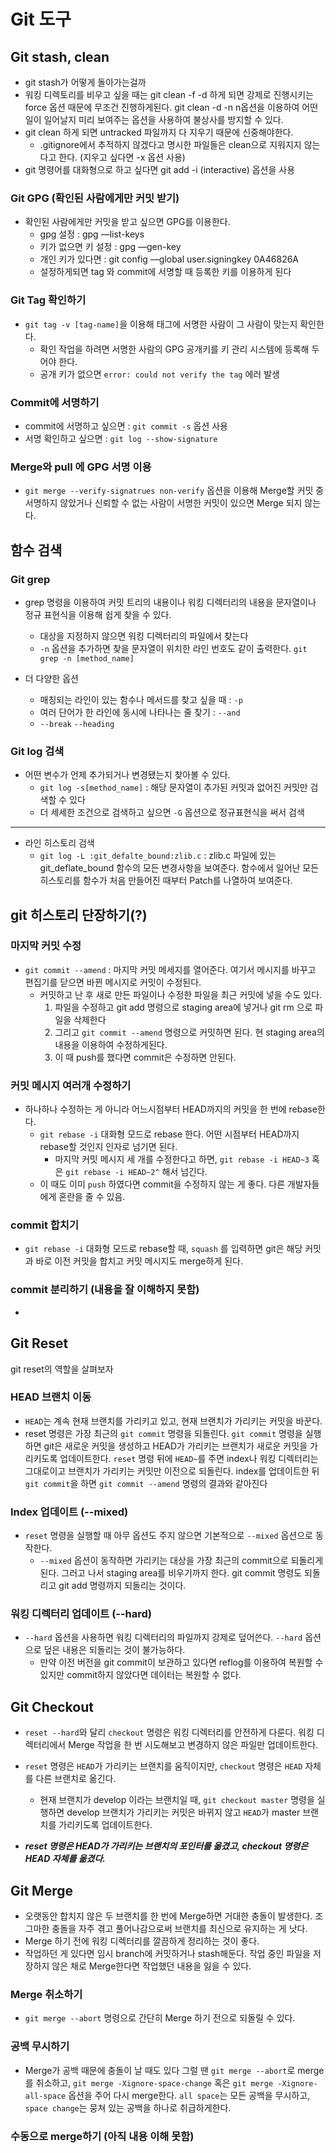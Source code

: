# Git 도구

## Git stash, clean
- git stash가 어떻게 돌아가는걸까
- 워킹 디렉토리를 비우고 싶을 때는 git clean -f -d 하게 되면 강제로 진행시키는 force 옵션 때문에 무조건 진행하게된다. git clean -d -n n옵션을 이용하여 어떤 일이 일어날지 미리 보여주는 옵션을 사용하여 불상사를 방지할 수 있다.
- git clean 하게 되면 untracked 파일까지 다 지우기 때문에 신중해야한다.
    - .gitignore에서 추적하지 않겠다고 명시한 파일들은 clean으로 지워지지 않는다고 한다. (지우고 싶다면 -x 옵션 사용)
- git 명령어를 대화형으로 하고 싶다면 git add -i (interactive) 옵션을 사용

### Git GPG (확인된 사람에게만 커밋 받기)
- 확인된 사람에게만 커밋을 받고 싶으면 GPG를 이용한다.
    - gpg 설정 : gpg —list-keys
    - 키가 없으면 키 설정 : gpg —gen-key
    - 개인 키가 있다면 : git config —global user.signingkey 0A46826A
    - 설정하게되면 tag 와 commit에 서명할 때 등록한 키를 이용하게 된다

### Git Tag 확인하기
- ```git tag -v [tag-name]```을 이용해 태그에 서명한 사람이 그 사람이 맞는지 확인한다.
    - 확인 작업을 하려면 서명한 사람의 GPG 공개키를 키 관리 시스템에 등록해 두어야 한다.
    - 공개 키가 없으면 ```error: could not verify the tag``` 에러 발생

### Commit에 서명하기
- commit에 서명하고 싶으면 : ```git commit -s``` 옵션 사용
- 서명 확인하고 싶으면 : ```git log --show-signature```

### Merge와 pull 에 GPG 서명 이용
- ```git merge --verify-signatrues non-verify``` 옵션을 이용해 Merge할 커밋 중 서명하지 않았거나 신뢰할 수 없는 사람이 서명한 커밋이 있으면 Merge 되지 않는다.

## 함수 검색

### Git grep
- grep 명령을 이용하여 커밋 트리의 내용이나 워킹 디렉터리의 내용을 문자열이나 정규 표현식을 이용해 쉽게 찾을 수 있다.
    - 대상을 지정하지 않으면 워킹 디렉터리의 파일에서 찾는다
    - ```-n``` 옵션을 추가하면 찾을 문자열이 위치한 라인 번호도 같이 출력한다. ```git grep -n [method_name]```

- 더 다양한 옵션
    - 매칭되는 라인이 있는 함수나 메서드를 찾고 싶을 때 : ```-p```
    - 여러 단어가 한 라인에 동시에 나타나는 줄 찾기 : ```--and```
    - ```--break``` ```--heading```

### Git log 검색
- 어떤 변수가 언제 추가되거나 변경됐는지 찾아볼 수 있다.
    - ```git log -s[method_name]``` : 해당 문자열이 추가된 커밋과 없어진 커밋만 검색할 수 있다
    - 더 세세한 조건으로 검색하고 싶으면 ```-G``` 옵션으로 정규표현식을 써서 검색
---
- 라인 히스토리 검색
    - ```git log -L :git_defalte_bound:zlib.c``` : zlib.c 파일에 있는 git_deflate_bound 함수의 모든 변경사항을 보여준다. 함수에서 일어난 모든 히스토리를 함수가 처음 만들어진 때부터 Patch를 나열하여 보여준다.

## git 히스토리 단장하기(?)

### 마지막 커밋 수정
- ```git commit --amend``` : 마지막 커밋 메세지를 열어준다. 여기서 메시지를 바꾸고 편집기를 닫으면 바뀐 메시지로 커밋이 수정된다.
    - 커밋하고 난 후 새로 만든 파일이나 수정한 파일을 최근 커밋에 넣을 수도 있다.
        1. 파일을 수정하고 git add 명령으로 staging area에 넣거나 git rm 으로 파일을 삭제한다
        2. 그리고 ```git commit --amend``` 명령으로 커밋하면 된다. 현 staging area의 내용을 이용하여 수정하게된다.
        3. 이 때 push를 했다면 commit은 수정하면 안된다.
    
### 커밋 메시지 여러개 수정하기
- 하나하나 수정하는 게 아니라 어느시점부터 HEAD까지의 커밋을 한 번에 rebase한다.
    - ```git rebase -i``` 대화형 모드로 rebase 한다. 어떤 시점부터 HEAD까지 rebase할 것인지 인자로 넘기면 된다.
        - 마지막 커밋 메시지 세 개를 수정한다고 하면, ```git rebase -i HEAD~3``` 혹은 ```git rebase -i HEAD~2^``` 해서 넘긴다.
    - 이 때도 이미 ```push``` 하였다면 commit을 수정하지 않는 게 좋다. 다른 개발자들에게 혼란을 줄 수 있음.

### commit 합치기
- ```git rebase -i``` 대화형 모드로 rebase할 때, ```squash``` 를 입력하면 git은 해당 커밋과 바로 이전 커밋을 합치고 커밋 메시지도 merge하게 된다.

### commit 분리하기 (내용을 잘 이해하지 못함)
-

## Git Reset
git reset의 역할을 살펴보자

### HEAD 브랜치 이동
- ```HEAD```는 계속 현재 브랜치를 가리키고 있고, 현재 브랜치가 가리키는 커밋을 바꾼다.
- reset 명령은 가장 최근의 ```git commit``` 명령을 되돌린다. ```git commit``` 명령을 실행하면 git은 새로운 커밋을 생성하고 HEAD가 가리키는 브랜치가 새로운 커밋을 가리키도록 업데이트한다. ```reset``` 명령 뒤에 ```HEAD~```를 주면 index나 워킹 디렉터리는 그대로이고 브랜치가 가리키는 커밋만 이전으로 되돌린다. index를 업데이트한 뒤 ```git commit```을 하면 ```git commit --amend``` 명령의 결과와 같아진다

### Index 업데이트 (--mixed)

- ```reset``` 명령을 실행할 때 아무 옵션도 주지 않으면 기본적으로 ```--mixed``` 옵션으로 동작한다.
    - ```--mixed``` 옵션이 동작하면 가리키는 대상을 가장 최근의 commit으로 되돌리게된다. 그러고 나서 staging area를 비우기까지 한다. git commit 명령도 되돌리고 git add 명령까지 되돌리는 것이다.


### 워킹 디렉터리 업데이트 (--hard)
- ```--hard``` 옵션을 사용하면 워킹 디렉터리의 파일까지 강제로 덮어쓴다. ```--hard``` 옵션으로 덮은 내용은 되돌리는 것이 불가능하다.
    - 만약 이전 버전을 git commit이 보관하고 있다면 reflog를 이용하여 복원할 수 있지만 commit하지 않았다면 데이터는 복원할 수 없다.

## Git Checkout
- ```reset --hard```와 달리 ```checkout``` 명령은 워킹 디렉터리를 안전하게 다룬다. 워킹 디렉터리에서 Merge 작업을 한 번 시도해보고 변경하지 않은 파일만 업데이트한다.

- ```reset``` 명령은 ```HEAD```가 가리키는 브랜치를 움직이지만, ```checkout``` 명령은 ```HEAD``` 자체를 다른 브랜치로 옮긴다.
    - 현재 브랜치가 develop 이라는 브랜치일 때, ```git checkout master``` 명령을 실행하면 develop 브랜치가 가리키는 커밋은 바뀌지 않고 ```HEAD```가 master 브랜치를 가리키도록 업데이트한다.
- ***reset 명령은 HEAD가 가리키는 브랜치의 포인터를 옮겼고, checkout 명령은 HEAD 자체를 옮겼다.***

## Git Merge
- 오랫동안 합치지 않은 두 브랜치를 한 번에 Merge하면 거대한 충돌이 발생한다. 조그마한 충돌을 자주 겪고 풀어나감으로써 브랜치를 최신으로 유지하는 게 낫다.
- Merge 하기 전에 워킹 디렉터리를 깔끔하게 정리하는 것이 좋다.
- 작업하던 게 있다면 임시 branch에 커밋하거나 stash해둔다. 작업 중인 파일을 저장하지 않은 채로 Merge한다면 작업했던 내용을 잃을 수 있다.

### Merge 취소하기
- ```git merge --abort``` 명령으로 간단히 Merge 하기 전으로 되돌릴 수 있다.

### 공백 무시하기
- Merge가 공백 때문에 충돌이 날 때도 있다 그럴 땐 ```git merge --abort```로 merge를 취소하고, ```git merge -Xignore-space-change``` 혹은 ```git merge -Xignore-all-space``` 옵션을 주어 다시 merge한다. ```all space```는 모든 공백을 무시하고, ```space change```는 뭉쳐 있는 공백을 하나로 취급하게한다.

### 수동으로 merge하기 (아직 내용 이해 못함)


